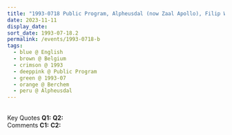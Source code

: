 ```yaml
---
title: "1993-0718 Public Program, Alpheusdal (now Zaal Apollo), Filip Williotstraat 22, Berchem (5 kms SSE of Antwerp), Belgium"
date: 2023-11-11
display_date: 
sort_date: 1993-07-18.2
permalink: /events/1993-0718-b
tags:
  - blue @ English
  - brown @ Belgium
  - crimson @ 1993
  - deeppink @ Public Program
  - green @ 1993-07
  - orange @ Berchem
  - peru @ Alpheusdal
---
```


<br>

<wave-list>
  <list-title color="DarkSeaGreen" width="55">Key Quotes</list-title>
  <list-item color="BlanchedAlmond" width="280"><b>Q1:</b> <i></i></list-item>
  <list-item color="Lavender" width="280"><b>Q2:</b> <i></i></list-item>
</wave-list>

<br>

<wave-list>
  <list-title color="DarkSeaGreen" width="55">Comments</list-title>
  <list-item color="BlanchedAlmond" width="280"><b>C1:</b> <i></i></list-item>
  <list-item color="Lavender" width="280"><b>C2:</b> <i></i></list-item>
</wave-list>
